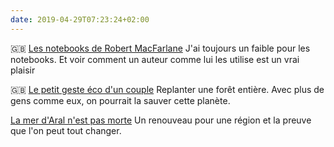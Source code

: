 ```yaml
---
date: 2019-04-29T07:23:24+02:00
---
```


🇬🇧 [Les notebooks de Robert MacFarlane](https://www.penguin.co.uk/articles/2019/may/how-robert-macfarlane-documented-underland-notebooks/) J'ai toujours un faible pour les notebooks. Et voir comment un auteur comme lui les utilise est un vrai plaisir

🇬🇧 [Le petit geste éco d'un couple](https://mymodernmet.com/sebastiao-salgado-forest/) Replanter une forêt entière. Avec plus de gens comme eux, on pourrait la sauver cette planète.

[La mer d'Aral n'est pas morte](https://www.nationalgeographic.fr/environnement/la-mer-daral-que-lon-croyait-morte-est-revenue-la-vie) Un renouveau pour une région et la preuve que l'on peut tout changer.
